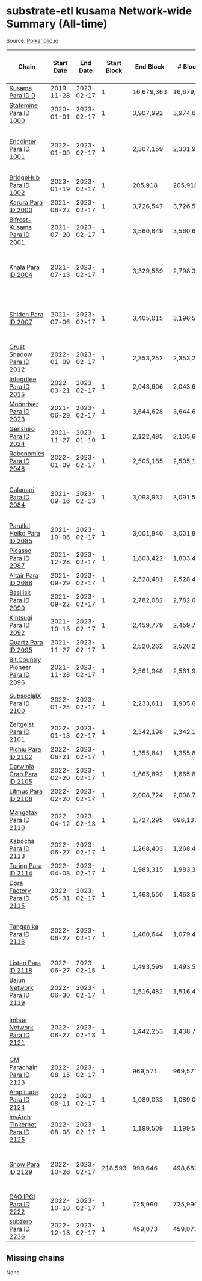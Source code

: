 # substrate-etl kusama Network-wide Summary (All-time)

Source: [Polkaholic.io](https://polkaholic.io)


| Chain            | Start Date | End Date | Start Block | End Block | # Blocks | # Missing | # Addresses with Balances | Crawling Status |
| ---------------- | ---------- | ---------| ----------- | --------- | -------- | --------- | ------------------------- | --------------- |
| [Kusama Para ID 0](/kusama/0-kusama) | 2019-11-28 | 2023-02-17 | 1 | 16,679,363 | 16,679,363 |   | 282,534 |  |
| [Statemine Para ID 1000](/kusama/1000-statemine) | 2020-01-01 | 2023-02-17 | 1 | 3,907,992 | 3,974,666 | 12 (0.00%) | 51,965 |  |
| [Encointer Para ID 1001](/kusama/1001-encointer) | 2022-01-09 | 2023-02-17 | 1 | 2,307,159 | 2,301,963 | 5,196 (0.23%) | 926 | Only partial index available: Old Decoding issues |
| [BridgeHub Para ID 1002](/kusama/1002-bridgehub) | 2023-01-19 | 2023-02-17 | 1 | 205,918 | 205,918 |   | 4 |  |
| [Karura Para ID 2000](/kusama/2000-karura) | 2021-06-22 | 2023-02-17 | 1 | 3,726,547 | 3,726,547 |   | 94,878 |  |
| [Bifrost-Kusama Para ID 2001](/kusama/2001-bifrost-ksm) | 2021-07-20 | 2023-02-17 | 1 | 3,560,649 | 3,560,649 |   | 101,309 |  |
| [Khala Para ID 2004](/kusama/2004-khala) | 2021-07-13 | 2023-02-17 | 1 | 3,329,559 | 2,798,332 | 479,754 (14.41%) | 23,386 | Only partial index available: Old Decoding issues |
| [Shiden Para ID 2007](/kusama/2007-shiden) | 2021-07-06 | 2023-02-17 | 1 | 3,405,015 | 3,196,504 | 604,118 (17.74%) | 636,637 | Only partial index available: Old Decoding issues |
| [Crust Shadow Para ID 2012](/kusama/2012-shadow) | 2022-01-09 | 2023-02-17 | 1 | 2,353,252 | 2,353,252 |   | 2,642 |  |
| [Integritee Para ID 2015](/kusama/2015-integritee) | 2022-03-21 | 2023-02-17 | 1 | 2,043,606 | 2,043,606 |   | 12,939 |  |
| [Moonriver Para ID 2023](/kusama/2023-moonriver) | 2021-06-29 | 2023-02-17 | 1 | 3,644,628 | 3,644,628 |   | 585,457 |  |
| [Genshiro Para ID 2024](/kusama/2024-genshiro) | 2021-11-27 | 2023-01-10 | 1 | 2,122,495 | 2,105,611 | 16,884 (0.80%) | 25 |  |
| [Robonomics Para ID 2048](/kusama/2048-robonomics) | 2022-01-09 | 2023-02-17 | 1 | 2,505,185 | 2,505,185 |   | 3,097 |  |
| [Calamari Para ID 2084](/kusama/2084-calamari) | 2021-09-16 | 2023-02-13 | 1 | 3,093,932 | 3,091,518 | 2,414 (0.08%) | 35,247 | Only partial index available: Archive node unavailable |
| [Parallel Heiko Para ID 2085](/kusama/2085-parallel-heiko) | 2021-10-06 | 2023-02-17 | 1 | 3,001,940 | 3,001,940 |   | 24,252 |  |
| [Picasso Para ID 2087](/kusama/2087-picasso) | 2021-12-28 | 2023-02-17 | 1 | 1,803,422 | 1,803,422 |   | 2,527 |  |
| [Altair Para ID 2088](/kusama/2088-altair) | 2021-09-29 | 2023-02-17 | 1 | 2,528,481 | 2,528,479 | 2 (0.00%) | 29,381 |  |
| [Basilisk Para ID 2090](/kusama/2090-basilisk) | 2021-09-22 | 2023-02-17 | 1 | 2,782,082 | 2,782,080 | 2 (0.00%) | 17,902 |  |
| [Kintsugi Para ID 2092](/kusama/2092-kintsugi) | 2021-10-13 | 2023-02-17 | 1 | 2,459,779 | 2,459,771 | 8 (0.00%) | 16,070 |  |
| [Quartz Para ID 2095](/kusama/2095-quartz) | 2021-11-27 | 2023-02-17 | 1 | 2,520,262 | 2,520,262 |   | 75,199 |  |
| [Bit.Country Pioneer Para ID 2096](/kusama/2096-bitcountrypioneer) | 2021-11-28 | 2023-02-17 | 1 | 2,561,948 | 2,561,948 |   | 24,809 |  |
| [SubsocialX Para ID 2100](/kusama/2100-subsocialx) | 2022-01-25 | 2023-02-17 | 1 | 2,233,611 | 1,905,603 | 50,950 (2.28%) | 34,279 | Only partial index available: Onboarding |
| [Zeitgeist Para ID 2101](/kusama/2101-zeitgeist) | 2022-01-13 | 2023-02-17 | 1 | 2,342,198 | 2,342,198 |   | 15,442 |  |
| [Pichiu Para ID 2102](/kusama/2102-pichiu) | 2022-06-21 | 2023-02-17 | 1 | 1,355,841 | 1,355,841 |   | 1,148 |  |
| [Darwinia Crab Para ID 2105](/kusama/2105-crab) | 2022-02-20 | 2023-02-17 | 1 | 1,665,892 | 1,665,892 |   | 53 |  |
| [Litmus Para ID 2106](/kusama/2106-litmus) | 2022-02-20 | 2023-02-17 | 1 | 2,008,724 | 2,008,724 |   | 13,904 |  |
| [Mangatax Para ID 2110](/kusama/2110-mangatax) | 2022-04-12 | 2023-02-13 | 1 | 1,727,295 | 696,137 | 1,031,158 (59.70%) | 1,677 | Only partial index available: Onboarding |
| [Kabocha Para ID 2113](/kusama/2113-kabocha) | 2022-06-27 | 2023-02-17 | 1 | 1,268,403 | 1,268,403 |   | 13,236 |  |
| [Turing Para ID 2114](/kusama/2114-turing) | 2022-04-03 | 2023-02-17 | 1 | 1,983,315 | 1,983,315 |   | 7,563 |  |
| [Dora Factory Para ID 2115](/kusama/2115-dorafactory) | 2022-05-31 | 2023-02-17 | 1 | 1,463,550 | 1,463,550 |   | 373 |  |
| [Tanganika Para ID 2116](/kusama/2116-tanganika) | 2022-06-27 | 2023-02-17 | 1 | 1,460,644 | 1,079,460 | 2,451 (0.17%) | 3,213 | Only partial index available: Archive node unavailable |
| [Listen Para ID 2118](/kusama/2118-listen) | 2022-06-27 | 2023-02-15 | 1 | 1,493,599 | 1,493,599 |   | 2,053 |  |
| [Bajun Network Para ID 2119](/kusama/2119-bajun) | 2022-06-30 | 2023-02-17 | 1 | 1,516,482 | 1,516,482 |   | 4,909 |  |
| [Imbue Network Para ID 2121](/kusama/2121-imbue) | 2022-06-27 | 2023-02-13 | 1 | 1,442,253 | 1,438,737 | 3,516 (0.24%) | 336 | Only partial index available: Archive node unavailable |
| [GM Parachain Para ID 2123](/kusama/2123-gm) | 2022-08-15 | 2023-02-17 | 1 | 969,571 | 969,571 |   | 9,102 |  |
| [Amplitude Para ID 2124](/kusama/2124-amplitude) | 2022-08-11 | 2023-02-17 | 1 | 1,089,033 | 1,089,033 |   | 744 |  |
| [InvArch Tinkernet Para ID 2125](/kusama/2125-tinkernet) | 2022-08-08 | 2023-02-17 | 1 | 1,199,509 | 1,199,509 |   | 6,666 |  |
| [Snow Para ID 2129](/kusama/2129-snow) | 2022-10-26 | 2023-02-17 | 218,593 | 999,646 | 498,687 | 91,926 (9.20%) | 5,499 | Only partial index available: Archive node unavailable |
| [DAO IPCI Para ID 2222](/kusama/2222-daoipci) | 2022-10-10 | 2023-02-17 | 1 | 725,990 | 725,990 |   | 890 |  |
| [subzero Para ID 2236](/kusama/2236-subzero) | 2022-12-13 | 2023-02-17 | 1 | 459,073 | 459,073 |   | 9 |  |

## Missing chains


None
